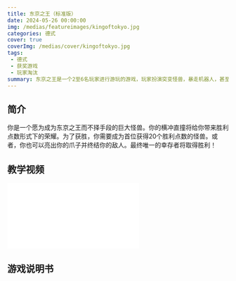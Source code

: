 ```yaml
---
title: 东京之王（标准版）
date: 2024-05-26 00:00:00
img: /medias/featureimages/kingoftokyo.jpg
categories: 德式
cover: true
coverImg: /medias/cover/kingoftokyo.jpg
tags:
 - 德式
 - 获奖游戏
 - 玩家淘汰
summary: 东京之王是一个2至6名玩家进行游玩的游戏，玩家扮演突变怪兽，暴走机器人，甚至是异种外星人，以投掷股子，获得最佳股子组合来选择自己的策略。是要进攻对手吗？还是治愈惨重的伤害？或是准备更多的能量方块以增强怪兽的超能力？迈步向前为您的胜利之路奋斗吧！
---
```


## 简介

你是一个愿为成为东京之王而不择手段的巨大怪兽。你的横冲直撞将给你带来胜利点数形式下的荣耀。为了获胜，你需要成为首位获得20个胜利点数的怪兽。或者，你也可以亮出你的爪子并终结你的敌人。最终唯一的幸存者将取得胜利！

## 教学视频

<div class="auto-resizable-iframe">
  <div>
  <iframe src="//player.bilibili.com/player.html?isOutside=true&aid=33409494&bvid=BV1oW411y7qc&cid=58485383&p=1&autoplay=0&poster=1&muted=0" scrolling="no" border="0" frameborder="no" framespacing="0" allowfullscreen="true"></iframe>
  </div>
</div>

## 游戏说明书